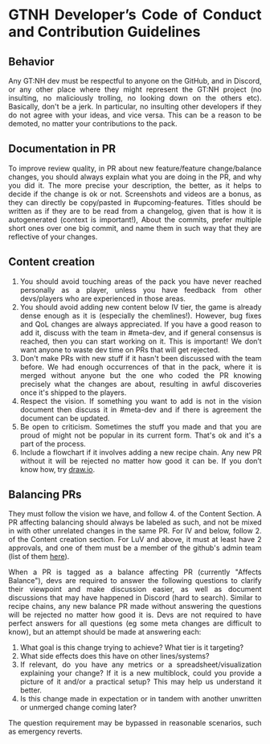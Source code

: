 <div align="justify">

# GTNH Developer’s Code of Conduct and Contribution Guidelines

## Behavior
Any GT:NH dev must be respectful to anyone on the GitHub, and in Discord, or any other place where they might represent the GT:NH project (no insulting, no maliciously trolling, no looking down on the others etc). Basically, don't be a jerk. In particular, no insulting other developers if they do not agree with your ideas, and vice versa. This can be a reason to be demoted, no matter your contributions to the pack.

## Documentation in PR
To improve review quality, in PR about new feature/feature change/balance changes, you should always explain what you are doing in the PR, and why you did it. The more precise your description, the better, as it helps to decide if the change is ok or not. Screenshots and videos are a bonus, as they can directly be copy/pasted in #upcoming-features. Titles should be written as if they are to be read from a changelog, given that is how it is autogenerated (context is important!), About the commits, prefer multiple short ones over one big commit, and name them in such way that they are reflective of your changes.

## Content creation
1) You should avoid touching areas of the pack you have never reached personally as a player, unless you have feedback from other devs/players who are experienced in those areas.
2) You should avoid adding new content below IV tier, the game is already dense enough as it is (especially the chemlines!). However, bug fixes and QoL changes are always appreciated. If you have a good reason to add it, discuss with the team in #meta-dev, and if general consensus is reached, then you can start working on it. This is important! We don’t want anyone to waste dev time on PRs that will get rejected.
3) Don't make PRs with new stuff if it hasn't been discussed with the team before. We had enough occurrences of that in the pack, where it is merged without anyone but the one who coded the PR knowing precisely what the changes are about, resulting in awful discoveries once it's shipped to the players.
4) Respect the vision. If something you want to add is not in the vision document then discuss it in #meta-dev and if there is agreement the document can be updated.
5) Be open to criticism. Sometimes the stuff you made and that you are proud of might not be popular in its current form. That's ok and it's a part of the process.
6) Include a flowchart if it involves adding a new recipe chain. Any new PR without it will be rejected no matter how good it can be. If you don’t know how, try [draw.io](https://draw.io).

## Balancing PRs
They must follow the vision we have, and follow 4. of the Content Section. A PR affecting balancing should always be labeled as such, and not be mixed in with other unrelated changes in the same PR. For IV and below, follow 2. of the Content creation section. For LuV and above, it must at least have 2 approvals, and one of them must be a member of the github's admin team (list of them [here](https://github.com/orgs/GTNewHorizons/teams/admin)).

When a PR is tagged as a balance affecting PR (currently "Affects Balance"), devs are required to answer the following questions to clarify their viewpoint and make discussion easier, as well as document discussions that may have happened in Discord (hard to search). Similar to recipe chains, any new balance PR made without answering the questions will be rejected no matter how good it is. Devs are not required to have perfect answers for all questions (eg some meta changes are difficult to know), but an attempt should be made at answering each:
1. What goal is this change trying to achieve? What tier is it targeting?
2. What side effects does this have on other lines/systems?
3. If relevant, do you have any metrics or a spreadsheet/visualization explaining your change? If it is a new multiblock, could you provide a picture of it and/or a practical setup? This may help us understand it better.
4. Is this change made in expectation or in tandem with another unwritten or unmerged change coming later?

The question requirement may be bypassed in reasonable scenarios, such as emergency reverts.
</div>

